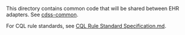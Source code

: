This directory contains common code that will be shared between EHR adapters. See [cdss-common](https://github.com/xjing16/EMR_EHR4CDSSPCP/tree/main/Common/cdss-common).

For CQL rule standards, see [CQL Rule Standard Specification.md](https://github.com/xjing16/EMR_EHR4CDSSPCP/blob/main/Common/docs/CQL%20Rule%20Standard%20Specification.md).
